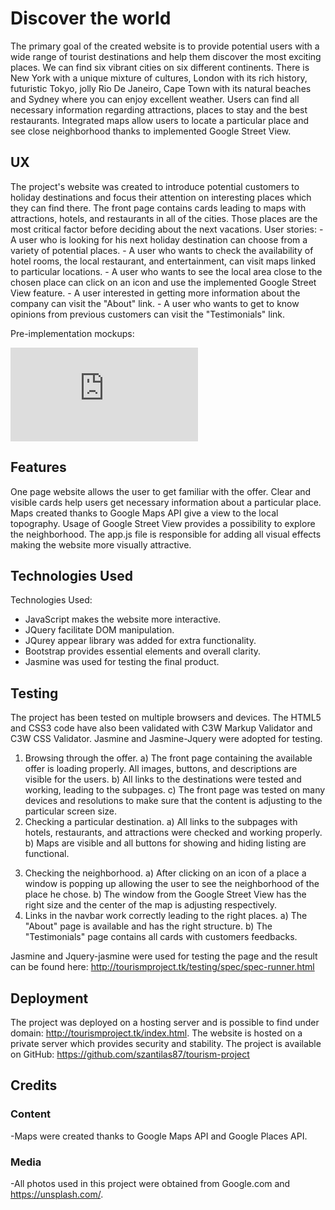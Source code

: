 <h1>Discover the world</h1>

   The primary goal of the created website is to provide potential users with a wide range of tourist destinations and help them discover the most exciting places. We can find six vibrant cities on six different continents. There is New York with a unique mixture of cultures, London with its rich history, futuristic Tokyo,  jolly Rio De Janeiro,  Cape Town with its natural beaches and Sydney where you can enjoy excellent weather.
   Users can find all necessary information regarding attractions, places to stay and the best restaurants.  Integrated maps allow users to locate a particular place and see close neighborhood thanks to implemented Google Street View.
   
<h2>UX</h2>
The project's website was created to introduce potential customers to holiday destinations and focus their attention on interesting places which they can find there. The front page contains cards leading to maps with attractions, hotels, and restaurants in all of the cities. Those places are the most critical factor before deciding about the next vacations. 
User stories:
- A user who is looking for his next holiday destination can choose from a variety of potential places.
- A user who wants to check the availability of hotel rooms, the local restaurant, and entertainment, can visit maps linked to particular locations. 
- A user who wants to see the local area close to the chosen place can click on an icon and use the implemented Google Street View feature. 
- A user interested in getting more information about the company can visit the "About" link.
- A user who wants to get to know opinions from previous customers can visit the "Testimonials" link.

Pre-implementation mockups: 

![alt text](http://tourismproject.tk/img/tourism%20mockup.pdf)




<h2>Features</h2>

One page website allows the user to get familiar with the offer.
Clear and visible cards help users get necessary information about a particular place.
Maps created thanks to Google Maps API give a view to the local topography.
Usage of Google Street View provides a possibility to explore the neighborhood.
The app.js file is responsible for adding all visual effects making the website more visually attractive.

<h2>Technologies Used</h2>

Technologies Used:
- JavaScript makes the website more interactive.
- JQuery facilitate DOM manipulation. 
- JQurey appear library was added for extra functionality. 
- Bootstrap provides essential elements and overall clarity.
- Jasmine was used for testing the final product. 


<h2>Testing</h2>
The project has been tested on multiple browsers and devices. The HTML5 and CSS3 code have also been validated with C3W Markup Validator and C3W CSS Validator. Jasmine and Jasmine-Jquery were adopted for testing.

1. Browsing through the offer. 
a) The front page containing the available offer is loading properly. All images, buttons, and descriptions are visible for the users. 
b) All links to the destinations were tested and working, leading to the subpages.
c) The front page was tested on many devices and resolutions to make sure that the content is adjusting to the particular screen size.
2. Checking a particular destination.
a) All links to the subpages with hotels, restaurants, and attractions were checked and working properly.
b) Maps are visible and all buttons for showing and hiding listing are functional.
3) Checking the neighborhood.
a) After clicking on an icon of a place a window is popping up allowing the user to see the neighborhood of the place he chose.
b) The window from the Google Street View has the right size and the center of the map is adjusting respectively.
4) Links in the navbar work correctly leading to the right places. 
a) The "About" page is available and has the right structure.
b) The "Testimonials" page contains all cards with customers feedbacks.

Jasmine and Jquery-jasmine were used for testing the page and the result can be found here: http://tourismproject.tk/testing/spec/spec-runner.html

<h2>Deployment</h2> 

The project was deployed on a hosting server and is possible to find under domain: http://tourismproject.tk/index.html. The website is hosted on a private server which provides security and stability. 
The project is available on GitHub: 
https://github.com/szantilas87/tourism-project

<h2>Credits</h2>

<h3>Content</h3>
-Maps were created thanks to Google Maps API and Google Places API.

<h3>Media</h3>

-All photos used in this project were obtained from Google.com  and https://unsplash.com/.
 








